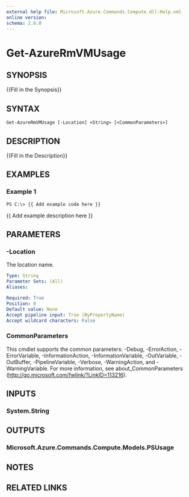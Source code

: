 ```yaml
---
external help file: Microsoft.Azure.Commands.Compute.dll-Help.xml
online version: 
schema: 2.0.0
---
```


# Get-AzureRmVMUsage

## SYNOPSIS
{{Fill in the Synopsis}}

## SYNTAX

```
Get-AzureRmVMUsage [-Location] <String> [<CommonParameters>]
```

## DESCRIPTION
{{Fill in the Description}}

## EXAMPLES

### Example 1
```
PS C:\> {{ Add example code here }}
```

{{ Add example description here }}

## PARAMETERS

### -Location
The location name.

```yaml
Type: String
Parameter Sets: (All)
Aliases: 

Required: True
Position: 0
Default value: None
Accept pipeline input: True (ByPropertyName)
Accept wildcard characters: False
```

### CommonParameters
This cmdlet supports the common parameters: -Debug, -ErrorAction, -ErrorVariable, -InformationAction, -InformationVariable, -OutVariable, -OutBuffer, -PipelineVariable, -Verbose, -WarningAction, and -WarningVariable. For more information, see about_CommonParameters (<http://go.microsoft.com/fwlink/?LinkID=113216>).

## INPUTS

### System.String

## OUTPUTS

### Microsoft.Azure.Commands.Compute.Models.PSUsage

## NOTES

## RELATED LINKS

